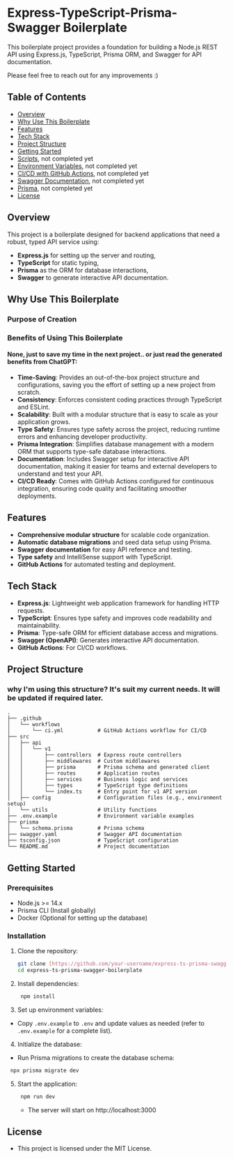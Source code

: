 # Express-TypeScript-Prisma-Swagger Boilerplate

This boilerplate project provides a foundation for building a Node.js REST API using Express.js, TypeScript, Prisma ORM, and Swagger for API documentation.

   Please feel free to reach out for any improvements :)
## Table of Contents

- [Overview](#overview)
- [Why Use This Boilerplate](#why-use-this-boilerplate)
- [Features](#features)
- [Tech Stack](#tech-stack)
- [Project Structure](#project-structure)
- [Getting Started](#getting-started)
- [Scripts](#scripts), not completed yet
- [Environment Variables](#environment-variables), not completed yet
- [CI/CD with GitHub Actions](#cicd-with-github-actions), not completed yet
- [Swagger Documentation](#swagger-documentation), not completed yet
- [Prisma](#prisma), not completed yet
- [License](#license)

## Overview

This project is a boilerplate designed for backend applications that need a robust, typed API service using:
- **Express.js** for setting up the server and routing,
- **TypeScript** for static typing,
- **Prisma** as the ORM for database interactions,
- **Swagger** to generate interactive API documentation.

## Why Use This Boilerplate

### Purpose of Creation


### Benefits of Using This Boilerplate
#### None, just to save my time in the next project.. or just read the generated benefits from ChatGPT:

- **Time-Saving**: Provides an out-of-the-box project structure and configurations, saving you the effort of setting up a new project from scratch.
- **Consistency**: Enforces consistent coding practices through TypeScript and ESLint.
- **Scalability**: Built with a modular structure that is easy to scale as your application grows.
- **Type Safety**: Ensures type safety across the project, reducing runtime errors and enhancing developer productivity.
- **Prisma Integration**: Simplifies database management with a modern ORM that supports type-safe database interactions.
- **Documentation**: Includes Swagger setup for interactive API documentation, making it easier for teams and external developers to understand and test your API.
- **CI/CD Ready**: Comes with GitHub Actions configured for continuous integration, ensuring code quality and facilitating smoother deployments.

## Features

- **Comprehensive modular structure** for scalable code organization.
- **Automatic database migrations** and seed data setup using Prisma.
- **Swagger documentation** for easy API reference and testing.
- **Type safety** and IntelliSense support with TypeScript.
- **GitHub Actions** for automated testing and deployment.

## Tech Stack

- **Express.js**: Lightweight web application framework for handling HTTP requests.
- **TypeScript**: Ensures type safety and improves code readability and maintainability.
- **Prisma**: Type-safe ORM for efficient database access and migrations.
- **Swagger (OpenAPI)**: Generates interactive API documentation.
- **GitHub Actions**: For CI/CD workflows.

## Project Structure
### why I'm using this structure? It's suit my current needs. It will be updated if required later.
```plaintext
.
├── .github
│   └── workflows
│       └── ci.yml           # GitHub Actions workflow for CI/CD
├── src
│   ├── api
│   │   └── v1
│   │       ├── controllers  # Express route controllers
│   │       ├── middlewares  # Custom middlewares
│   │       ├── prisma       # Prisma schema and generated client
│   │       ├── routes       # Application routes
│   │       ├── services     # Business logic and services
│   │       ├── types        # TypeScript type definitions
│   │       └── index.ts     # Entry point for v1 API version
│   ├── config               # Configuration files (e.g., environment setup)
│   └── utils                # Utility functions
├── .env.example             # Environment variable examples
├── prisma
│   └── schema.prisma        # Prisma schema
├── swagger.yaml             # Swagger API documentation
├── tsconfig.json            # TypeScript configuration
└── README.md                # Project documentation
```
## Getting Started
### Prerequisites
- Node.js >= 14.x
- Prisma CLI (Install globally)
- Docker (Optional for setting up the database)

### Installation

1. Clone the repository:

   ```bash
   git clone [https://github.com/your-username/express-ts-prisma-swagger-boilerplate.git](https://github.com/your-username/express-ts-prisma-swagger-boilerplate.git)
   cd express-ts-prisma-swagger-boilerplate
   ```

2. Install dependencies:

   ```bash
    npm install
   ```
   
3. Set up environment variables:
  - Copy ```.env.example``` to ```.env``` and update values as needed (refer to ```.env.example``` for a complete list).

4. Initialize the database:
  - Run Prisma migrations to create the database schema:
   ```bash
    npx prisma migrate dev
   ```
5. Start the application:

   ```bash
    npm run dev
   ```
   - The server will start on http://localhost:3000
  
## License
- This project is licensed under the MIT License.
